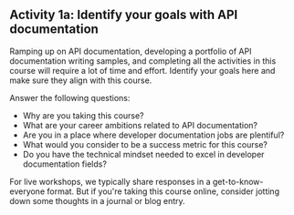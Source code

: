 ## <i class="fa fa-user-circle"></i> Activity 1a: Identify your goals with API documentation

Ramping up on API documentation, developing a portfolio of API documentation writing samples, and completing all the activities in this course will require a lot of time and effort. Identify your goals here and make sure they align with this course.

Answer the following questions:

*  Why are you taking this course?
*  What are your career ambitions related to API documentation?
*  Are you in a place where developer documentation jobs are plentiful?
*  What would you consider to be a success metric for this course?
*  Do you have the technical mindset needed to excel in developer documentation fields?

For live workshops, we typically share responses in a get-to-know-everyone format. But if you're taking this course online, consider jotting down some thoughts in a journal or blog entry.
